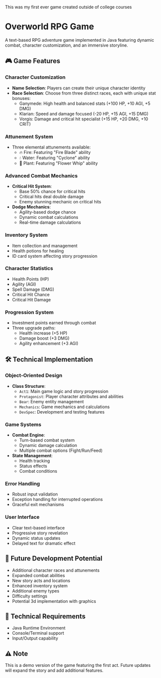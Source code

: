 This was my first ever game created outside of college courses

# Overworld RPG Game

A text-based RPG adventure game implemented in Java featuring dynamic combat, character customization, and an immersive storyline.

## 🎮 Game Features

### Character Customization
- **Name Selection**: Players can create their unique character identity
- **Race Selection**: Choose from three distinct races, each with unique stat bonuses:
  - Ganymede: High health and balanced stats (+100 HP, +10 AGI, +5 DMG)
  - Klarian: Speed and damage focused (-20 HP, +15 AGI, +15 DMG)
  - Vorgis: Damage and critical hit specialist (+15 HP, +20 DMG, +10 CRIT)

### Attunement System
- Three elemental attunements available:
  - 🔥 Fire: Featuring "Fire Blade" ability
  - 💧 Water: Featuring "Cyclone" ability
  - 🌿 Plant: Featuring "Flower Whip" ability

### Advanced Combat Mechanics
- **Critical Hit System**: 
  - Base 50% chance for critical hits
  - Critical hits deal double damage
  - Enemy stunning mechanic on critical hits
- **Dodge Mechanics**:
  - Agility-based dodge chance
  - Dynamic combat calculations
  - Real-time damage calculations

### Inventory System
- Item collection and management
- Health potions for healing
- ID card system affecting story progression

### Character Statistics
- Health Points (HP)
- Agility (AGI)
- Spell Damage (DMG)
- Critical Hit Chance
- Critical Hit Damage

### Progression System
- Investment points earned through combat
- Three upgrade paths:
  - Health increase (+5 HP)
  - Damage boost (+3 DMG)
  - Agility enhancement (+3 AGI)

## 🛠 Technical Implementation

### Object-Oriented Design
- **Class Structure**:
  - `Act1`: Main game logic and story progression
  - `Protagonist`: Player character attributes and abilities
  - `Bear`: Enemy entity management
  - `Mechanics`: Game mechanics and calculations
  - `DevSpec`: Development and testing features

### Game Systems
- **Combat Engine**:
  - Turn-based combat system
  - Dynamic damage calculation
  - Multiple combat options (Fight/Run/Feed)
- **State Management**:
  - Health tracking
  - Status effects
  - Combat conditions

### Error Handling
- Robust input validation
- Exception handling for interrupted operations
- Graceful exit mechanisms

### User Interface
- Clear text-based interface
- Progressive story revelation
- Dynamic status updates
- Delayed text for dramatic effect

## 🎯 Future Development Potential
- Additional character races and attunements
- Expanded combat abilities
- New story acts and locations
- Enhanced inventory system
- Additional enemy types
- Difficulty settings
- Potential 3d implementation with graphics

## 🔧 Technical Requirements
- Java Runtime Environment
- Console/Terminal support
- Input/Output capability

## ⚠️ Note
This is a demo version of the game featuring the first act. Future updates will expand the story and add additional features.
